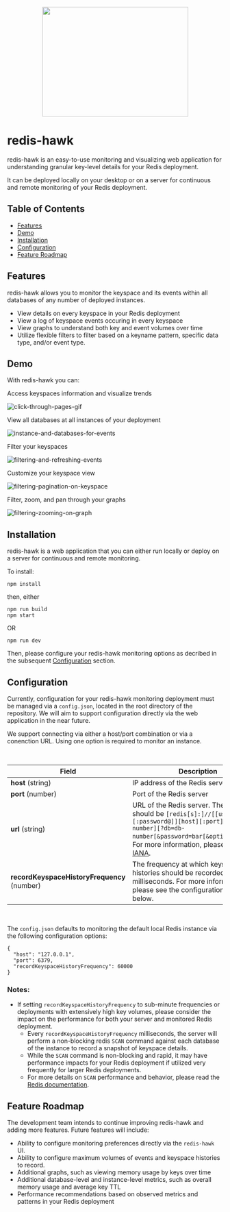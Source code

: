 <p align='center'>
  <img src='https://elasticbeanstalk-us-east-2-310828374226.s3.us-east-2.amazonaws.com/demo/redishawk-logo%20%281%29.png' width="341" height="256"/>
</p>

# redis-hawk

redis-hawk is an easy-to-use monitoring and visualizing web application for understanding granular key-level details for your Redis deployment.

It can be deployed locally on your desktop or on a server for continuous and remote monitoring of your Redis deployment.

## Table of Contents

* [Features](##Features)
* [Demo](##Demo)
* [Installation](##Installation)
* [Configuration](##Configuration)
* [Feature Roadmap](##feature-roadmap)

## Features

redis-hawk allows you to monitor the keyspace and its events within all databases of any number of deployed instances.

* View details on every keyspace in your Redis deployment
* View a log of keyspace events occuring in every keyspace
* View graphs to understand both key and event volumes over time
* Utilize flexible filters to filter based on a keyname pattern, specific data type, and/or event type.

## Demo

With redis-hawk you can:

Access keyspaces information and visualize trends

![click-through-pages-gif](https://elasticbeanstalk-us-east-2-310828374226.s3.us-east-2.amazonaws.com/demo/click-through-pages.gif)

View all databases at all instances of your deployment

![instance-and-databases-for-events](https://elasticbeanstalk-us-east-2-310828374226.s3.us-east-2.amazonaws.com/demo/instance-and-dbs-for-events.gif)

Filter your keyspaces

![filtering-and-refreshing-events](https://elasticbeanstalk-us-east-2-310828374226.s3.us-east-2.amazonaws.com/demo/filtering-and-refreshing-events.gif)

Customize your keyspace view

![filtering-pagination-on-keyspace](https://elasticbeanstalk-us-east-2-310828374226.s3.us-east-2.amazonaws.com/demo/filtering-pagination-on-keyspace.gif)

Filter, zoom, and pan through your graphs

![filtering-zooming-on-graph](https://elasticbeanstalk-us-east-2-310828374226.s3.us-east-2.amazonaws.com/demo/filtering-zooming-on-graph.gif)

## Installation

redis-hawk is a web application that you can either run locally or deploy on a server for continuous and remote monitoring.

To install: 

```
npm install
```
then, either

```
npm run build
npm start
```

OR 

```
npm run dev
```

Then, please configure your redis-hawk monitoring options as decribed in the subsequent [Configuration](##Configuration) section.
## Configuration

Currently, configuration for your redis-hawk monitoring deployment must be managed via a `config.json`, located in the root directory of the repository. We will aim to support configuration directly via the web application in the near future.

We support connecting via either a host/port combination or via a conenction URL. Using one option is required to monitor an instance.

<br/>

| Field | Description |
| --- | --- |
| **host** (string) | IP address of the Redis server |
| **port** (number) | Port of the Redis server |
| **url** (string) | URL of the Redis server. The format should be `[redis[s]:]//[[user][:password@]][host][:port][/db-number][?db=db-number[&password=bar[&option=value]]]`. For more information, please reference [IANA](https://www.iana.org/assignments/uri-schemes/prov/redis).|
| **recordKeyspaceHistoryFrequency** (number) | The frequency at which keyspace histories should be recorded, in milliseconds. For more information, please see the configuration notes below. |

<br/>

The `config.json` defaults to monitoring the default local Redis instance via the following configuration options:

```
{
  "host": "127.0.0.1",
  "port": 6379,
  "recordKeyspaceHistoryFrequency": 60000
}
```
### Notes:

* If setting `recordKeyspaceHistoryFrequency` to sub-minute frequencies or deployments with extensively high key volumes, please consider the impact on the performance for both your server and monitored Redis deployment.
  * Every `recordKeyspaceHistoryFrequency` milliseconds, the server will perform a non-blocking redis `SCAN` command against each database of the instance to record a snapshot of keyspace details.
  * While the `SCAN` command is non-blocking and rapid, it may have performance impacts for your Redis deployment if utilized very frequently for larger Redis deployments.
  * For more details on `SCAN` performance and behavior, please read the [Redis documentation](https://redis.io/commands/scan).

<a name="feature-roadmap"></a>
## Feature Roadmap

The development team intends to continue improving redis-hawk and adding more features. Future features will include:

* Ability to configure monitoring preferences directly via the `redis-hawk` UI.
* Ability to configure maximum volumes of events and keyspace histories to record.
* Additional graphs, such as viewing memory usage by keys over time
* Additional database-level and instance-level metrics, such as overall memory usage and average key TTL
* Performance recommendations based on observed metrics and patterns in your Redis deployment

